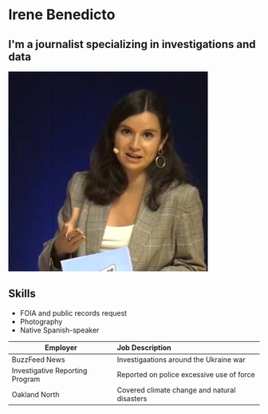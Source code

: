 # Irene Benedicto
## I'm a journalist specializing in investigations and data

!['profile picture','profile picture'](/ib-profilepic.jpeg)

## Skills
* FOIA and public records request
* Photography
* Native Spanish-speaker


| Employer                        | Job Description                             |
|---------------------------------|:--------------------------------------------|
| BuzzFeed News                   | Investigaations around the Ukraine war      |
| Investigative Reporting Program | Reported on police excessive use of force   |
| Oakland North                   | Covered climate change and natural disasters|
